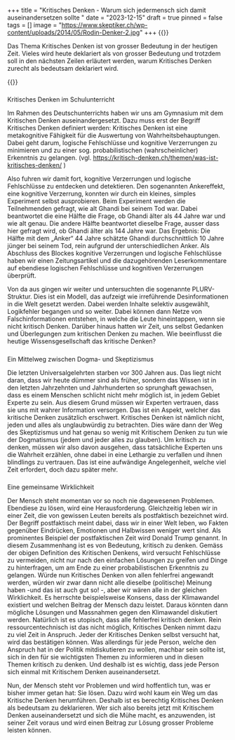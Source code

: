 +++
title = "Kritisches Denken - Warum sich jedermensch sich damit auseinandersetzen sollte "
date = "2023-12-15"
draft = true
pinned = false
tags = []
image = "https://www.skeptiker.ch/wp-content/uploads/2014/05/Rodin-Denker-2.jpg"
+++
{{<lead>}}

Das Thema Kritisches Denken ist von grosser Bedeutung in der heutigen Zeit. Vieles wird heute deklariert als von grosser Bedeutung und trotzdem soll in den nächsten Zeilen erläutert werden, warum Kritisches Denken zurecht als bedeutsam deklariert wird.

{{</lead>}}

##### 
Kritisches Denken im Schulunterricht

Im Rahmen des Deutschunterrichts haben wir uns am Gymnasium mit dem Kritischen Denken auseinandergesetzt. Dazu muss erst der Begriff Kritisches Denken definiert werden: Kritisches Denken ist eine metakognitive Fähigkeit für die Auswertung von Wahrheitsbehauptungen. Dabei geht darum, logische Fehlschlüsse und kognitive Verzerrungen zu minimieren und zu einer sog. probabilistischen
(wahrscheinlicher) Erkenntnis zu gelangen. (vgl. https://kritisch-denken.ch/themen/was-ist-kritisches-denken/ )


Also fuhren wir damit fort, kognitive Verzerrungen und logische Fehlschlüsse zu entdecken und detektieren. Den sogenannten Ankereffekt, eine kognitive Verzerrung, konnten wir durch ein kleines, simples Experiment selbst ausprobieren. Beim Experiment werden die Teilnehmenden gefragt, wie alt Ghandi bei seinem Tod war. Dabei beantwortet die eine Hälfte die Frage, ob Ghandi älter als 44 Jahre war und wie alt genau. Die andere Hälfte beantwortet dieselbe Frage, ausser dass hier gefragt wird, ob Ghandi älter als 144 Jahre war. Das Ergebnis: Die Hälfte mit dem „Anker“ 44 Jahre schätzte Ghandi durchschnittlich 10 Jahre jünger bei seinem Tod, rein aufgrund der unterschiedlichen Anker. Als Abschluss des Blockes kognitive Verzerrungen und logische Fehlschlüsse haben wir einen Zeitungsartikel und die dazugehörenden Leserkommentare auf ebendiese logischen Fehlschlüsse und kognitiven Verzerrungen überprüft.


Von da aus gingen wir weiter und untersuchten die sogenannte PLURV-Struktur. Dies ist ein Modell, das aufzeigt wie irreführende Desinformationen in die Welt gesetzt werden. Dabei werden Inhalte selektiv ausgewählt, Logikfehler begangen und so weiter. Dabei können dann Netze von Falschinformationen entstehen, in welche die Leute hineintappen, wenn sie nicht kritisch Denken. Darüber hinaus hatten wir Zeit, uns selbst Gedanken und Überlegungen zum kritischen Denken zu machen. Wie beeinflusst die heutige Wissensgesellschaft das kritische Denken?

##### 
Ein Mittelweg zwischen Dogma- und Skeptizismus


Die letzten Universalgelehrten starben vor 300 Jahren aus. Das liegt nicht daran, dass wir heute dümmer sind als früher, sondern das Wissen ist in den letzten Jahrzehnten und Jahrhunderten so sprunghaft gewachsen, dass es einem Menschen schlicht nicht mehr möglich ist, in jedem Gebiet Experte zu sein. Aus diesem Grund müssen wir Experten vertrauen, dass sie uns mit wahrer Information versorgen. Das ist ein Aspekt, welcher das kritische Denken zusätzlich erschwert. Kritisches Denken ist nämlich nicht, jeden und alles als unglaubwürdig zu betrachten. Dies wäre dann der Weg des Skeptizismus und hat genau so wenig mit Kritischem Denken zu tun wie der Dogmatismus (jedem und jeder alles zu glauben). Um kritisch zu denken, müssen wir also davon ausgehen, dass tatsächliche Experten uns die Wahrheit erzählen, ohne dabei in eine Lethargie zu verfallen und ihnen blindlings zu vertrauen. Das ist eine aufwändige Angelegenheit, welche viel Zeit erfordert, doch dazu später mehr.

##### 
Eine gemeinsame Wirklichkeit


Der Mensch steht momentan vor so noch nie dagewesenen Problemen. Ebendiese zu lösen, wird eine Herausforderung. Gleichzeitig leben wir in einer Zeit, die von gewissen Leuten bereits als postfaktisch bezeichnet wird. Der Begriff postfaktisch meint dabei, dass wir in einer Welt leben, wo Fakten gegenüber Eindrücken, Emotionen und Halbwissen weniger wert sind. Als prominentes Beispiel der postfaktischen Zeit wird Donald Trump genannt. In diesem Zusammenhang ist es von Bedeutung, kritisch zu denken. Gemäss der obigen Definition des Kritischen Denkens, wird versucht Fehlschlüsse zu vermeiden, nicht nur nach den einfachen Lösungen zu greifen und Dinge zu hinterfragen, um am Ende zu einer probabilistischen Erkenntnis zu gelangen. Würde nun Kritisches Denken von allen fehlerfrei angewandt werden, würden wir zwar dann nicht alle dieselbe (politische) Meinung haben -und das ist auch gut so! -, aber wir wären alle in der gleichen Wirklichkeit. Es herrschte beispielsweise Konsens, dass der Klimawandel existiert und welchen Beitrag der Mensch dazu leistet. Daraus könnten dann mögliche Lösungen und Massnahmen gegen den Klimawandel diskutiert werden. Natürlich ist es utopisch, dass alle fehlerfrei kritisch denken. Rein ressourcentechnisch ist das nicht möglich, Kritisches Denken nimmt dazu zu viel Zeit in Anspruch. Jeder der Kritisches Denken selbst versucht hat, wird das bestätigen können. Was allerdings für jede Person, welche den Anspruch hat in
der Politik mitdiskutieren zu wollen, machbar sein sollte ist, sich in den für sie wichtigsten Themen zu informieren und in diesen Themen kritisch zu denken. Und deshalb ist es wichtig, dass jede Person sich einmal mit Kritischem Denken auseinandersetzt.


Nun, der Mensch steht vor Problemen und wird hoffentlich tun, was er bisher immer getan hat: Sie lösen. Dazu wird wohl kaum ein Weg um das Kritische Denken herumführen. Deshalb ist es berechtig Kritisches Denken als bedeutsam zu deklarieren. Wer sich also bereits jetzt mit Kritischem Denken auseinandersetzt und sich die Mühe macht, es anzuwenden, ist seiner Zeit voraus und wird einen Beitrag zur Lösung grosser Probleme leisten können.